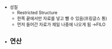 - 성질
	- Restricted Structure
	- 한쪽 끝에서만 자료를 넣고 뺄 수 있음(프링글스 통)
	- 먼저 들어간 자료가 제일 나중에 나오게 됨
	  →FILO
- 연산
	- 